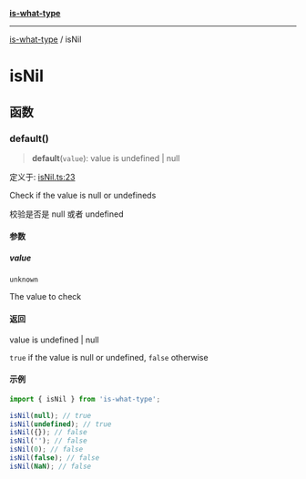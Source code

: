 [**is-what-type**](index.md)

***

[is-what-type](modules.md) / isNil

# isNil

## 函数

### default()

> **default**(`value`): value is undefined \| null

定义于: [isNil.ts:23](https://github.com/fengxinming/is-what-type/blob/b8637cab33d631a672cfc558f39e82fe4f36481a/src/isNil.ts#L23)

Check if the value is null or undefineds

校验是否是 null 或者 undefined

#### 参数

##### value

`unknown`

The value to check

#### 返回

value is undefined \| null

`true` if the value is null or undefined, `false` otherwise

#### 示例

```js
import { isNil } from 'is-what-type';

isNil(null); // true
isNil(undefined); // true
isNil({}); // false
isNil(''); // false
isNil(0); // false
isNil(false); // false
isNil(NaN); // false
```
